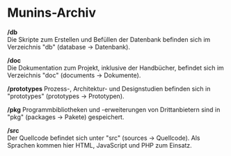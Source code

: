 # Munins-Archiv  
  
**/db**  
Die Skripte zum Erstellen und Befüllen der Datenbank befinden sich im Verzeichnis "db" (database -> Datenbank).  
  
**/doc**  
Die Dokumentation zum Projekt, inklusive der Handbücher, befindet sich im Verzeichnis "doc" (documents -> Dokumente).

**/prototypes**
Prozess-, Architektur- und Designstudien befinden sich in "prototypes" (prototypes -> Prototypen).

**/pkg**
Programmbibliotheken und -erweiterungen von Drittanbietern sind in "pkg" (packages -> Pakete) gespeichert.
  
**/src**  
Der Quellcode befindet sich unter "src" (sources -> Quellcode). Als Sprachen kommen hier HTML, JavaScript und PHP zum Einsatz.
